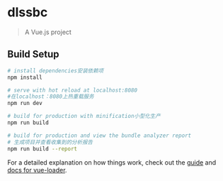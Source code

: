 # dlssbc

> A Vue.js project

## Build Setup

``` bash
# install dependencies安装依赖项
npm install

# serve with hot reload at localhost:8080
#在localhost：8080上热重载服务
npm run dev

# build for production with minification小型化生产
npm run build

# build for production and view the bundle analyzer report
# 生成项目并查看收集到的分析报告
npm run build --report
```

For a detailed explanation on how things work, check out the [guide](http://vuejs-templates.github.io/webpack/) and [docs for vue-loader](http://vuejs.github.io/vue-loader).
